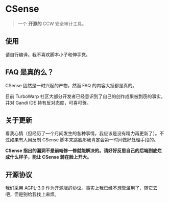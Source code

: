 # CSense

> 一个 **开源的** CCW 安全审计工具。

## 使用

请自行编译。我不喜欢脚本小子和伸手党。

## FAQ 是真的么？

CSense 固然是一时兴起的产物，然而 FAQ 的内容大抵都是真的。

目前 TurboWarp 社区大部分开发者已经意识到了自己的创作成果被剽窃的事实，并对 Gandi IDE 持有反对态度，可喜可贺。

## 关于更新

看我心情（但经历了一个月间发生的各种事情，我应该是没有精力再更新了）。不过如果有人用反制 CSense 脚本来跳脸那我肯定会第一时间做好处理手段的。

**CSense 指出的漏洞不是前端修一修就能解决的。请好好反思自己的后端到底烂成什么样子，能让 CSense 骑在脸上开大。**

## 开源协议

我们采用 AGPL-3.0 作为开源版的协议。事实上我已经不想管滥用了，随它去吧，但是别给我找上麻烦。
